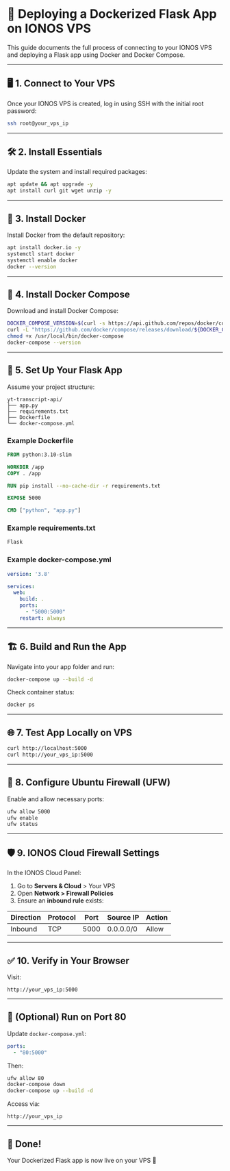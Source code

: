 # 🚀 Deploying a Dockerized Flask App on IONOS VPS

This guide documents the full process of connecting to your IONOS VPS and deploying a Flask app using Docker and Docker Compose.

---

## 🖥️ 1. Connect to Your VPS

Once your IONOS VPS is created, log in using SSH with the initial root password:

```bash
ssh root@your_vps_ip
```

---

## 🛠️ 2. Install Essentials

Update the system and install required packages:

```bash
apt update && apt upgrade -y
apt install curl git wget unzip -y
```

---

## 🐳 3. Install Docker

Install Docker from the default repository:

```bash
apt install docker.io -y
systemctl start docker
systemctl enable docker
docker --version
```

---

## 🐙 4. Install Docker Compose

Download and install Docker Compose:

```bash
DOCKER_COMPOSE_VERSION=$(curl -s https://api.github.com/repos/docker/compose/releases/latest | grep tag_name | cut -d '"' -f 4)
curl -L "https://github.com/docker/compose/releases/download/${DOCKER_COMPOSE_VERSION}/docker-compose-$(uname -s)-$(uname -m)" -o /usr/local/bin/docker-compose
chmod +x /usr/local/bin/docker-compose
docker-compose --version
```

---

## 📁 5. Set Up Your Flask App

Assume your project structure:

```
yt-transcript-api/
├── app.py
├── requirements.txt
├── Dockerfile
└── docker-compose.yml
```

### Example Dockerfile

```Dockerfile
FROM python:3.10-slim

WORKDIR /app
COPY . /app

RUN pip install --no-cache-dir -r requirements.txt

EXPOSE 5000

CMD ["python", "app.py"]
```

### Example requirements.txt

```txt
Flask
```

### Example docker-compose.yml

```yaml
version: '3.8'

services:
  web:
    build: .
    ports:
      - "5000:5000"
    restart: always
```

---

## 🏗️ 6. Build and Run the App

Navigate into your app folder and run:

```bash
docker-compose up --build -d
```

Check container status:

```bash
docker ps
```

---

## 🌐 7. Test App Locally on VPS

```bash
curl http://localhost:5000
curl http://your_vps_ip:5000
```

---

## 🔐 8. Configure Ubuntu Firewall (UFW)

Enable and allow necessary ports:

```bash
ufw allow 5000
ufw enable
ufw status
```

---

## 🛡️ 9. IONOS Cloud Firewall Settings

In the IONOS Cloud Panel:

1. Go to **Servers & Cloud** > Your VPS
2. Open **Network > Firewall Policies**
3. Ensure an **inbound rule** exists:

| Direction | Protocol | Port | Source IP | Action |
|-----------|----------|------|-----------|--------|
| Inbound   | TCP      | 5000 | 0.0.0.0/0 | Allow  |

---

## ✅ 10. Verify in Your Browser

Visit:
```
http://your_vps_ip:5000
```

---

## 🧼 (Optional) Run on Port 80

Update `docker-compose.yml`:

```yaml
ports:
  - "80:5000"
```

Then:

```bash
ufw allow 80
docker-compose down
docker-compose up --build -d
```

Access via:
```
http://your_vps_ip
```

---

## 🏁 Done!

Your Dockerized Flask app is now live on your VPS 🎉
